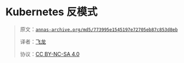 # Kubernetes 反模式

> 原文：[`annas-archive.org/md5/773995e1545197e72705eb87c853d8eb`](https://annas-archive.org/md5/773995e1545197e72705eb87c853d8eb)
> 
> 译者：[飞龙](https://github.com/wizardforcel)
> 
> 协议：[CC BY-NC-SA 4.0](http://creativecommons.org/licenses/by-nc-sa/4.0/)